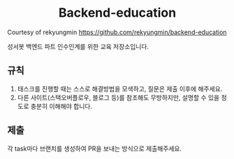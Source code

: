 <h1 align="center"> Backend-education</h1>

Courtesy of rekyungmin  https://github.com/rekyungmin/backend-education

성서봇 백엔드 파트 인수인계를 위한 교육 저장소입니다.

## 규칙

1. 태스크를 진행할 때는 스스로 해결방법을 모색하고, 질문은 제출 이후에 해주세요.
2. 다른 사이트(스택오버플로우, 블로그 등)를 참조해도 무방하지만, 설명할 수 있을 정도로 충분히 이해해야 합니다.



## 제출

각 task마다 브랜치를 생성하여 PR을 보내는 방식으로 제출해주세요.
